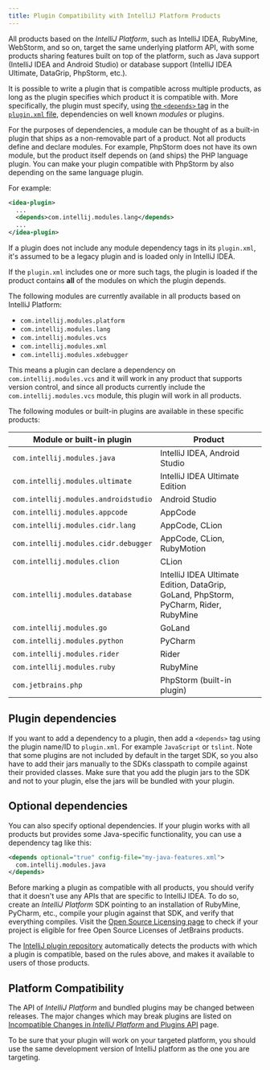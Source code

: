 ```yaml
---
title: Plugin Compatibility with IntelliJ Platform Products
---
```


<!--TODO link to sample_plugin file-->

All products based on the _IntelliJ Platform_, such as IntelliJ IDEA, RubyMine, WebStorm, and so on, target the same underlying platform API, with some products sharing features built on top of the platform, such as Java support (IntelliJ IDEA
and Android Studio) or database support (IntelliJ IDEA Ultimate, DataGrip, PhpStorm, etc.).

It is possible to write a plugin that is compatible across multiple products, as long as the plugin specifies which product it is compatible with. More specifically, the plugin must specify, using [the `<depends>` tag](http://www.jetbrains.org/intellij/sdk/docs/basics/plugin_structure/plugin_dependencies.html) in the [`plugin.xml` file](http://www.jetbrains.org/intellij/sdk/docs/basics/plugin_structure/plugin_configuration_file.html), dependencies on well known _modules_ or plugins.

For the purposes of dependencies, a module can be thought of as a built-in plugin that ships as a non-removable part of a product. Not all products define and declare modules. For example, PhpStorm does not have its own module, but the product itself depends on (and ships) the PHP language plugin. You can make your plugin compatible with PhpStorm by also depending on the same language plugin.

For example:

```xml
<idea-plugin>
  ...
  <depends>com.intellij.modules.lang</depends>
  ...
</idea-plugin>
```

<!--TODO link to sample_plugin file--> 

If a plugin does not include any module dependency tags in its `plugin.xml`, it's assumed to be a legacy plugin and is loaded only in IntelliJ IDEA. 

If the `plugin.xml` includes one or more such tags, the plugin is loaded if the product contains **all** of the modules on which the plugin depends.

The following modules are currently available in all products based on IntelliJ Platform:

* `com.intellij.modules.platform`
* `com.intellij.modules.lang`
* `com.intellij.modules.vcs`
* `com.intellij.modules.xml`
* `com.intellij.modules.xdebugger`

This means a plugin can declare a dependency on `com.intellij.modules.vcs` and it will work in any product that supports version control, and since all products currently include the `com.intellij.modules.vcs` module, this plugin will work in all products.

The following modules or built-in plugins are available in these specific products:

| Module or built-in plugin            | Product                                                                              |
|--------------------------------------|--------------------------------------------------------------------------------------|
| `com.intellij.modules.java`          | IntelliJ IDEA, Android Studio                                                        |
| `com.intellij.modules.ultimate`      | IntelliJ IDEA Ultimate Edition                                                       |
| `com.intellij.modules.androidstudio` | Android Studio                                                                       |
| `com.intellij.modules.appcode`       | AppCode                                                                              |
| `com.intellij.modules.cidr.lang`     | AppCode, CLion                                                                       |
| `com.intellij.modules.cidr.debugger` | AppCode, CLion, RubyMotion                                                           |
| `com.intellij.modules.clion`         | CLion                                                                                |
| `com.intellij.modules.database`      | IntelliJ IDEA Ultimate Edition, DataGrip, GoLand, PhpStorm, PyCharm, Rider, RubyMine |
| `com.intellij.modules.go`            | GoLand                                                                               |
| `com.intellij.modules.python`        | PyCharm                                                                              |
| `com.intellij.modules.rider`         | Rider                                                                                |
| `com.intellij.modules.ruby`          | RubyMine                                                                             |
| `com.jetbrains.php`                  | PhpStorm (built-in plugin)                                                           |

## Plugin dependencies

If you want to add a dependency to a plugin, then add a `<depends>` tag using the plugin name/ID to `plugin.xml`. For example `JavaScript` or `tslint`. Note that some plugins are not included by default in the target SDK, so you also have to add their jars manually to the SDKs classpath to compile against their provided classes. Make sure that you add the plugin jars to the SDK and not to your plugin, else the jars will be bundled with your plugin.

## Optional dependencies

You can also specify optional dependencies. If your plugin works with all products but provides some Java-specific functionality, you can use a dependency tag like this:

```xml
<depends optional="true" config-file="my-java-features.xml">
  com.intellij.modules.java
</depends>
```

Before marking a plugin as compatible with all products, you should verify that it doesn't use any APIs that are specific to IntelliJ IDEA. To do so, create an _IntelliJ Platform_ SDK pointing to an installation of RubyMine, PyCharm, etc., compile your plugin against that SDK, and verify that everything compiles. Visit the [Open Source Licensing page](https://www.jetbrains.com/buy/opensource/) to check if your project is eligible for free Open Source Licenses of JetBrains products.

The [IntelliJ plugin repository](http://plugins.jetbrains.com/) automatically detects the products with which a plugin is compatible, based on the rules above, and makes it available to users of those products.

## Platform Compatibility

The API of _IntelliJ Platform_ and bundled plugins may be changed between releases. The major changes which may break plugins are listed on [Incompatible Changes in _IntelliJ Platform_ and Plugins API](/reference_guide/api_changes_list.md) page.

To be sure that your plugin will work on your targeted platform, you should use the same development version of IntelliJ platform as the one you are targeting. 
